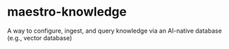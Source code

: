# maestro-knowledge
A way to configure, ingest, and query knowledge via an AI-native database (e.g., vector database)
